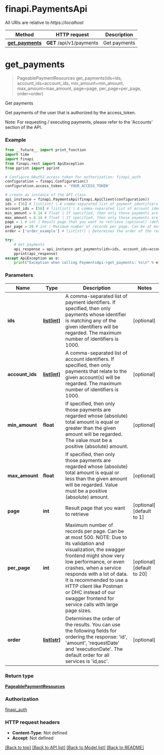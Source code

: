 # finapi.PaymentsApi

All URIs are relative to *https://localhost*

Method | HTTP request | Description
------------- | ------------- | -------------
[**get_payments**](PaymentsApi.md#get_payments) | **GET** /api/v1/payments | Get payments


# **get_payments**
> PageablePaymentResources get_payments(ids=ids, account_ids=account_ids, min_amount=min_amount, max_amount=max_amount, page=page, per_page=per_page, order=order)

Get payments

Get payments of the user that is authorized by the access_token. <p>Note: For requesting / executing payments, please refer to the 'Accounts' section of the API.</p>

### Example
```python
from __future__ import print_function
import time
import finapi
from finapi.rest import ApiException
from pprint import pprint

# Configure OAuth2 access token for authorization: finapi_auth
configuration = finapi.Configuration()
configuration.access_token = 'YOUR_ACCESS_TOKEN'

# create an instance of the API class
api_instance = finapi.PaymentsApi(finapi.ApiClient(configuration))
ids = [56] # list[int] | A comma-separated list of payment identifiers. If specified, then only payments whose identifier is matching any of the given identifiers will be regarded. The maximum number of identifiers is 1000. (optional)
account_ids = [56] # list[int] | A comma-separated list of account identifiers. If specified, then only payments that relate to the given account(s) will be regarded. The maximum number of identifiers is 1000. (optional)
min_amount = 8.14 # float | If specified, then only those payments are regarded whose (absolute) total amount is equal or greater than the given amount will be regarded. The value must be a positive (absolute) amount. (optional)
max_amount = 8.14 # float | If specified, then only those payments are regarded whose (absolute) total amount is equal or less than the given amount will be regarded. Value must be a positive (absolute) amount. (optional)
page = 1 # int | Result page that you want to retrieve (optional) (default to 1)
per_page = 20 # int | Maximum number of records per page. Can be at most 500. NOTE: Due to its validation and visualization, the swagger frontend might show very low performance, or even crashes, when a service responds with a lot of data. It is recommended to use a HTTP client like Postman or DHC instead of our swagger frontend for service calls with large page sizes. (optional) (default to 20)
order = ['order_example'] # list[str] | Determines the order of the results. You can use the following fields for ordering the response: 'id', 'amount', 'requestDate' and 'executionDate'. The default order for all services is 'id,asc'. (optional)

try:
    # Get payments
    api_response = api_instance.get_payments(ids=ids, account_ids=account_ids, min_amount=min_amount, max_amount=max_amount, page=page, per_page=per_page, order=order)
    pprint(api_response)
except ApiException as e:
    print("Exception when calling PaymentsApi->get_payments: %s\n" % e)
```

### Parameters

Name | Type | Description  | Notes
------------- | ------------- | ------------- | -------------
 **ids** | [**list[int]**](int.md)| A comma-separated list of payment identifiers. If specified, then only payments whose identifier is matching any of the given identifiers will be regarded. The maximum number of identifiers is 1000. | [optional] 
 **account_ids** | [**list[int]**](int.md)| A comma-separated list of account identifiers. If specified, then only payments that relate to the given account(s) will be regarded. The maximum number of identifiers is 1000. | [optional] 
 **min_amount** | **float**| If specified, then only those payments are regarded whose (absolute) total amount is equal or greater than the given amount will be regarded. The value must be a positive (absolute) amount. | [optional] 
 **max_amount** | **float**| If specified, then only those payments are regarded whose (absolute) total amount is equal or less than the given amount will be regarded. Value must be a positive (absolute) amount. | [optional] 
 **page** | **int**| Result page that you want to retrieve | [optional] [default to 1]
 **per_page** | **int**| Maximum number of records per page. Can be at most 500. NOTE: Due to its validation and visualization, the swagger frontend might show very low performance, or even crashes, when a service responds with a lot of data. It is recommended to use a HTTP client like Postman or DHC instead of our swagger frontend for service calls with large page sizes. | [optional] [default to 20]
 **order** | [**list[str]**](str.md)| Determines the order of the results. You can use the following fields for ordering the response: &#39;id&#39;, &#39;amount&#39;, &#39;requestDate&#39; and &#39;executionDate&#39;. The default order for all services is &#39;id,asc&#39;. | [optional] 

### Return type

[**PageablePaymentResources**](PageablePaymentResources.md)

### Authorization

[finapi_auth](../README.md#finapi_auth)

### HTTP request headers

 - **Content-Type**: Not defined
 - **Accept**: Not defined

[[Back to top]](#) [[Back to API list]](../README.md#documentation-for-api-endpoints) [[Back to Model list]](../README.md#documentation-for-models) [[Back to README]](../README.md)

